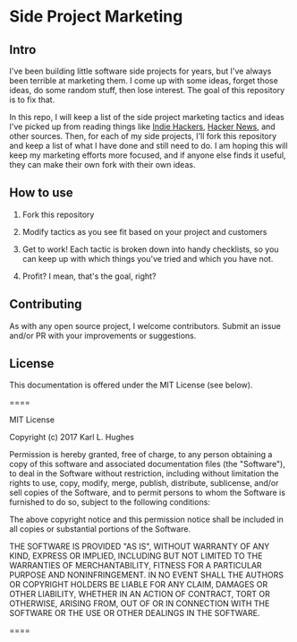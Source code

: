 # Side Project Marketing

## Intro

I've been building little software side projects for years, but I've always been terrible at marketing them. I come up with some ideas, forget those ideas, do some random stuff, then lose interest. The goal of this repository is to fix that.

In this repo, I will keep a list of the side project marketing tactics and ideas I've picked up from reading things like [Indie Hackers](), [Hacker News](), and other sources. Then, for each of my side projects, I'll fork this repository and keep a list of what I have done and still need to do. I am hoping this will keep my marketing efforts more focused, and if anyone else finds it useful, they can make their own fork with their own ideas.
 
## How to use

1. Fork this repository

2. Modify tactics as you see fit based on your project and customers

3. Get to work! Each tactic is broken down into handy checklists, so you can keep up with which things you've tried and which you have not.

4. Profit? I mean, that's the goal, right?

## Contributing

As with any open source project, I welcome contributors. Submit an issue and/or PR with your improvements or suggestions.

## License

This documentation is offered under the MIT License (see below).

====

MIT License

Copyright (c) 2017 Karl L. Hughes

Permission is hereby granted, free of charge, to any person obtaining a copy
of this software and associated documentation files (the "Software"), to deal
in the Software without restriction, including without limitation the rights
to use, copy, modify, merge, publish, distribute, sublicense, and/or sell
copies of the Software, and to permit persons to whom the Software is
furnished to do so, subject to the following conditions:

The above copyright notice and this permission notice shall be included in all
copies or substantial portions of the Software.

THE SOFTWARE IS PROVIDED "AS IS", WITHOUT WARRANTY OF ANY KIND, EXPRESS OR
IMPLIED, INCLUDING BUT NOT LIMITED TO THE WARRANTIES OF MERCHANTABILITY,
FITNESS FOR A PARTICULAR PURPOSE AND NONINFRINGEMENT. IN NO EVENT SHALL THE
AUTHORS OR COPYRIGHT HOLDERS BE LIABLE FOR ANY CLAIM, DAMAGES OR OTHER
LIABILITY, WHETHER IN AN ACTION OF CONTRACT, TORT OR OTHERWISE, ARISING FROM,
OUT OF OR IN CONNECTION WITH THE SOFTWARE OR THE USE OR OTHER DEALINGS IN THE
SOFTWARE.

====
